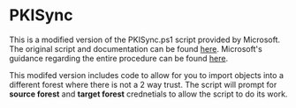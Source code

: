 # PKISync
This is a modified version of the PKISync.ps1 script provided by Microsoft.  The original script and documentation can be found [here](https://docs.microsoft.com/en-us/previous-versions/windows/it-pro/windows-server-2008-R2-and-2008/ff961506(v=ws.10)?redirectedfrom=MSDN#BKMK_SavePKISync).  Microsoft's guidance regarding the entire procedure can be found [here](https://docs.microsoft.com/en-us/windows-server/remote/remote-access/ras/multi-forest/configure-a-multi-forest-deployment).

This modifed version includes code to allow for you to import objects into a different forest where there is not a 2 way trust.  The script will prompt for **source forest** and **target forest** crednetials to allow the script to do its work.
